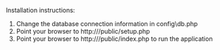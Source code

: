 Installation instructions:

1. Change the database connection information in config\db.php
2. Point your browser to http://<install location>/public/setup.php
3. Point your browser to http://<install location>/public/index.php to run the application 
